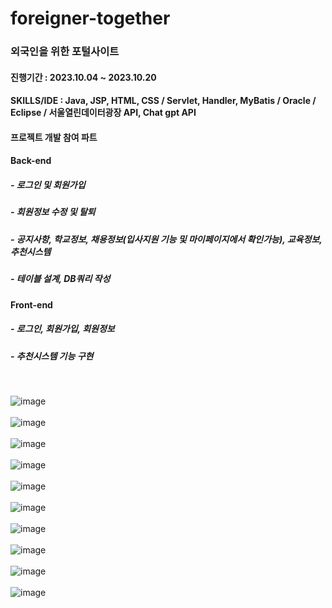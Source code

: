 # foreigner-together
### 외국인을 위한 포털사이트 
#### 진행기간 : 2023.10.04 ~ 2023.10.20
#### SKILLS/IDE : Java, JSP, HTML, CSS / Servlet, Handler, MyBatis / Oracle / Eclipse / 서울열린데이터광장 API, Chat gpt API
#### 프로젝트 개발 참여 파트
#### Back-end
##### - 로그인 및 회원가입
##### - 회원정보 수정 및 탈퇴
##### - 공지사항, 학교정보, 채용정보(입사지원 기능 및 마이페이지에서 확인가능), 교육정보, 추천시스템
##### - 테이블 설계, DB쿼리 작성
#### Front-end
##### - 로그인, 회원가입, 회원정보
##### - 추천시스템 기능 구현
</br>

![image](https://github.com/devopingz/foreigner-together/assets/56243414/7f29b995-4c8e-465e-9c99-dd85bb809b0d)
</br></br>
![image](https://github.com/devopingz/foreigner-together/assets/56243414/bacb0783-81f5-4b93-8ef9-888440de422c)
</br></br>
![image](https://github.com/devopingz/foreigner-together/assets/56243414/4df12bed-a0ea-4ab2-ad5a-075fd245153c)
</br></br>
![image](https://github.com/devopingz/foreigner-together/assets/56243414/8819a954-7709-4902-b93a-0af1a177f811)
</br></br>
![image](https://github.com/devopingz/foreigner-together/assets/56243414/a50df151-726c-461f-96cf-3bcae5cb872e)
</br></br>
![image](https://github.com/devopingz/foreigner-together/assets/56243414/cab2f128-b07f-40f1-843c-7cbf08fbf2b9)
</br></br>
![image](https://github.com/devopingz/foreigner-together/assets/56243414/c673653b-e232-4903-a8ac-fa40d99cead6)
</br></br>
![image](https://github.com/devopingz/foreigner-together/assets/56243414/b6cd35f9-4dd5-4d8a-8a87-721c47c2de47)
</br></br>
![image](https://github.com/devopingz/foreigner-together/assets/56243414/1dbc7722-1fa0-4610-b0e6-3affe55bdfb8)
</br></br>
![image](https://github.com/devopingz/foreigner-together/assets/56243414/ec6618bf-1188-439d-a085-b1bbdd585793)
</br></br>
